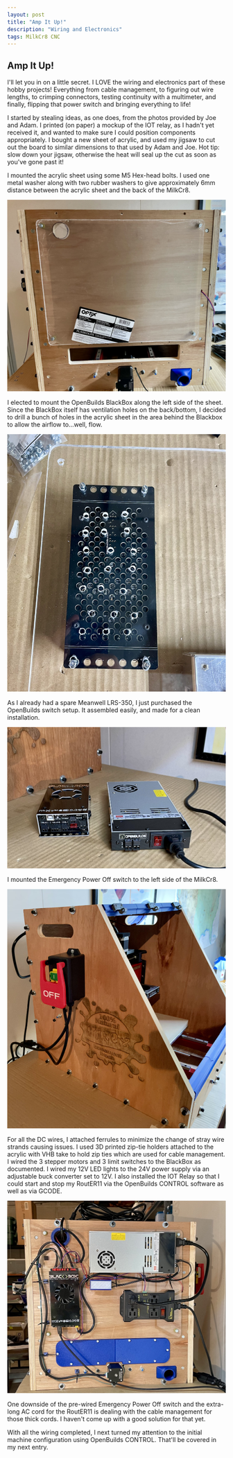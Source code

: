 ```yaml
---
layout: post
title: "Amp It Up!"
description: "Wiring and Electronics"
tags: MilkCr8 CNC
---
```

## Amp It Up!

I'll let you in on a little secret.  I LOVE the wiring and electronics part of these hobby projects!  Everything from cable management, to figuring out wire lengths, to crimping connectors, testing continuity with a multimeter, and finally, flipping that power switch and bringing everything to life!

I started by stealing ideas, as one does, from the photos provided by Joe and Adam.  I printed (on paper) a mockup of the IOT relay, as I hadn't yet received it, and wanted to make sure I could position components appropriately.  I bought a new sheet of acrylic, and used my jigsaw to cut out the board to similar dimensions to that used by Adam and Joe.  Hot tip: slow down your jigsaw, otherwise the heat will seal up the cut as soon as you've gone past it!

I mounted the acrylic sheet using some M5 Hex-head bolts.  I used one metal washer along with two rubber washers to give approximately 6mm distance between the acrylic sheet and the back of the MilkCr8.

![MilkCr8 CNC frame](/assets/images/Electronics_Mount.jpeg)

I elected to mount the OpenBuilds BlackBox along the left side of the sheet.  Since the BlackBox itself has ventilation holes on the back/bottom, I decided to drill a bunch of holes in the acrylic sheet in the area behind the Blackbox to allow the airflow to...well, flow.

![MilkCr8 CNC frame](/assets/images/BlackBox_VentHoles.jpeg)

As I already had a spare Meanwell LRS-350, I just purchased the OpenBuilds switch setup.  It assembled easily, and made for a clean installation.

![MilkCr8 CNC frame](/assets/images/BlackBox_PowerKit.jpeg)

I mounted the Emergency Power Off switch to the left side of the MilkCr8.

![MilkCr8 CNC frame](/assets/images/MilkCr8_EPO.jpeg)

For all the DC wires, I attached ferrules to minimize the change of stray wire strands causing issues.  I used 3D printed zip-tie holders attached to the acrylic with VHB take to hold zip ties which are used for cable management.  I wired the 3 stepper motors and 3 limit switches to the BlackBox as documented.  I wired my 12V LED lights to the 24V power supply via an adjustable buck converter set to 12V.  I also installed the IOT Relay so that I could start and stop my RoutER11 via the OpenBuilds CONTROL software as well as via GCODE.

![MilkCr8 CNC frame](/assets/images/MilkCr8_Wiring.jpeg)

One downside of the pre-wired Emergency Power Off switch and the extra-long AC cord for the RoutER11 is dealing with the cable management for those thick cords.  I haven't come up with a good solution for that yet.

With all the wiring completed, I next turned my attention to the initial machine configuration using OpenBuilds CONTROL.  That'll be covered in my next entry.
